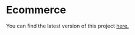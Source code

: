 # Ecommerce
You can find the latest version of this project <a href="https://gitlab.com/frknlkn/Ecommerce/-/tree/development" target="_blank"> here.</a>
